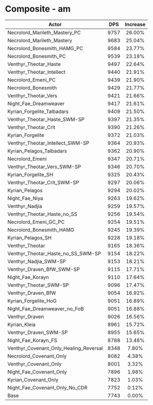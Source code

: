 # Composite - am
| Actor | DPS | Increase |
|---|:---:|:---:|
|Necrolord_Marileth_Mastery_PC|9757|26.00%|
|Necrolord_Marileth_Mastery|9683|25.04%|
|Necrolord_Bonesmith_HAMG_PC|9584|23.77%|
|Necrolord_Bonesmith_PC|9539|23.18%|
|Venthyr_Theotar_Haste|9497|22.64%|
|Venthyr_Theotar_Intellect|9440|21.91%|
|Necrolord_Emeni_PC|9439|21.90%|
|Necrolord_Bonesmith|9429|21.77%|
|Venthyr_Theotar_Vers|9421|21.66%|
|Night_Fae_Dreamweaver|9417|21.61%|
|Kyrian_Forgelite_Talbadars|9409|21.50%|
|Venthyr_Theotar_Haste_SWM-SP|9397|21.35%|
|Venthyr_Theotar_Crit|9390|21.26%|
|Kyrian_Forgelite|9372|21.03%|
|Venthyr_Theotar_Intellect_SWM-SP|9364|20.93%|
|Kyrian_Pelagos_Talbadars|9362|20.90%|
|Necrolord_Emeni|9347|20.71%|
|Venthyr_Theotar_Vers_SWM-SP|9346|20.70%|
|Kyrian_Forgelite_SH|9325|20.43%|
|Venthyr_Theotar_Crit_SWM-SP|9297|20.06%|
|Kyrian_Pelagos|9294|20.02%|
|Night_Fae_Niya|9263|19.62%|
|Venthyr_Nadjia|9259|19.57%|
|Venthyr_Theotar_Haste_no_SS|9256|19.54%|
|Necrolord_Emeni_GC_PC|9254|19.51%|
|Necrolord_Bonesmith_HAMG|9245|19.39%|
|Kyrian_Pelagos_SH|9228|19.18%|
|Venthyr_Theotar|9165|18.36%|
|Venthyr_Theotar_Haste_no_SS_SWM-SP|9154|18.22%|
|Venthyr_Nadjia_SWM-SP|9153|18.21%|
|Venthyr_Draven_BfW_SWM-SP|9115|17.71%|
|Night_Fae_Korayn|9110|17.64%|
|Venthyr_Theotar_SWM-SP|9096|17.47%|
|Venthyr_Draven_BfW|9054|16.92%|
|Kyrian_Forgelite_HoG|9051|16.89%|
|Night_Fae_Dreamweaver_no_FoB|9051|16.88%|
|Venthyr_Draven|9026|16.56%|
|Kyrian_Kleia|8961|15.72%|
|Venthyr_Draven_SWM-SP|8955|15.65%|
|Night_Fae_Korayn_FS|8788|13.48%|
|Venthyr_Covenant_Only_Healing_Reversal|8348|7.80%|
|Necrolord_Covenant_Only|8082|4.38%|
|Venthyr_Covenant_Only|8001|3.32%|
|Night_Fae_Covenant_Only|7896|1.98%|
|Kyrian_Covenant_Only|7823|1.03%|
|Night_Fae_Covenant_Only_No_CDR|7752|0.12%|
|Base|7743|0.00%|
